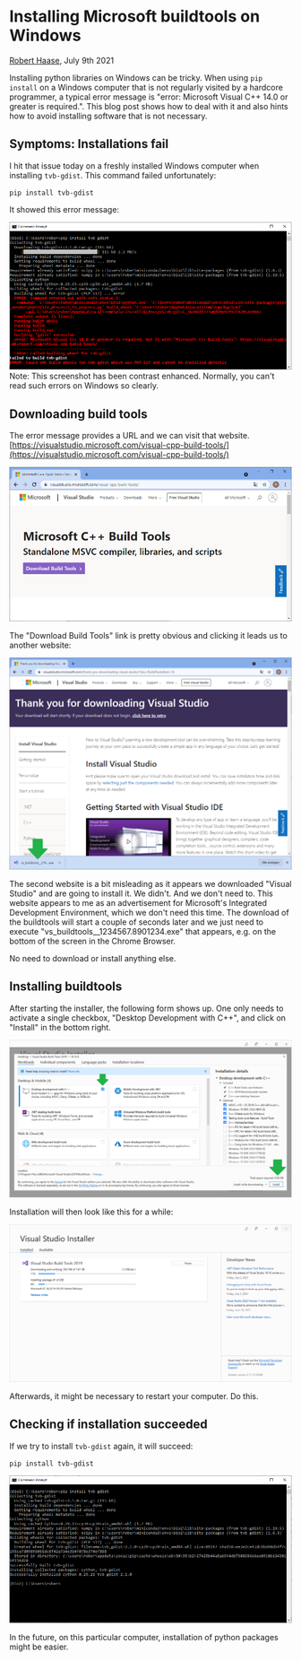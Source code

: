 # Installing Microsoft buildtools on Windows
[Robert Haase](../readme), July 9th 2021

Installing python libraries on Windows can be tricky. When using `pip install` on a Windows computer that is not regularly visited by a hardcore programmer, a typical error message is "error: Microsoft Visual C++ 14.0 or greater is required.".
This blog post shows how to deal with it and also hints how to avoid installing software that is not necessary.

## Symptoms: Installations fail
I hit that issue today on a freshly installed Windows computer when installing `tvb-gdist`. This command failed unfortunately:

```
pip install tvb-gdist
```

It showed this error message:

![](error.png)
Note: This screenshot has been contrast enhanced. Normally, you can't read such errors on Windows so clearly.

## Downloading build tools
The error message provides a URL and we can visit that website.
[https://visualstudio.microsoft.com/visual-cpp-build-tools/](https://visualstudio.microsoft.com/visual-cpp-build-tools/)

![](download1.png)

The "Download Build Tools" link is pretty obvious and clicking it leads us to another website:

![](download2.png)

The second website is a bit misleading as it appears we downloaded "Visual Studio" and are going to install it. 
We didn't. And we don't need to.
This website appears to me as an advertisement for Microsoft's Integrated Development Environment, which we don't need this time.
The download of the buildtools will start a couple of seconds later and we just need to execute "vs_buildtools__1234567.8901234.exe" that appears, e.g. on the bottom of the screen in the Chrome Browser. 

No need to download or install anything else.

## Installing buildtools
After starting the installer, the following form shows up. 
One only needs to activate a single checkbox, "Desktop Development with C++", and click on "Install" in the bottom right.

![](install.png)

Installation will then look like this for a while:

![](install2.png)

Afterwards, it might be necessary to restart your computer. Do this.

## Checking if installation succeeded
If we try to install `tvb-gdist` again, it will succeed:
```
pip install tvb-gdist
```

![](success.png)

In the future, on this particular computer, installation of python packages might be easier.
